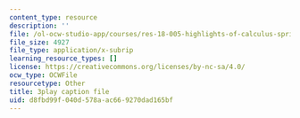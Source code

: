 ```yaml
---
content_type: resource
description: ''
file: /ol-ocw-studio-app/courses/res-18-005-highlights-of-calculus-spring-2010/d8fbd99f040d578aac669270dad165bf_X9t-u87df3o.vtt
file_size: 4927
file_type: application/x-subrip
learning_resource_types: []
license: https://creativecommons.org/licenses/by-nc-sa/4.0/
ocw_type: OCWFile
resourcetype: Other
title: 3play caption file
uid: d8fbd99f-040d-578a-ac66-9270dad165bf
---
```

